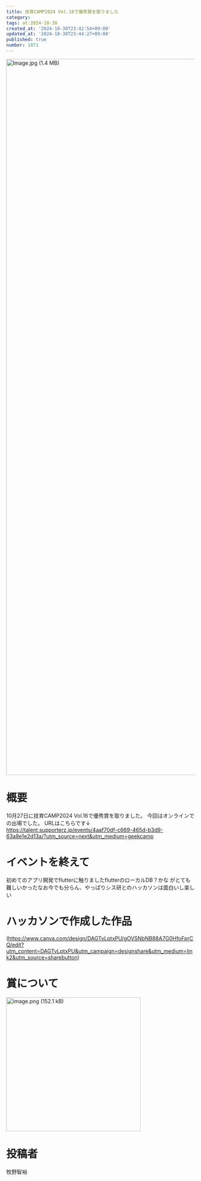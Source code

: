 ```yaml
---
title: 技育CAMP2024 Vol.16で優秀賞を取りました
category:
tags: at:2024-10-30
created_at: '2024-10-30T23:42:54+09:00'
updated_at: '2024-10-30T23:44:27+09:00'
published: true
number: 1871
---
```


<img width="1914" alt="Image.jpg (1.4 MB)" src="/img/markdown/1871/d12ab05b-52d0-417c-99a5-83883922754c.webp">

# 概要
10月27日に技育CAMP2024 Vol.16で優秀賞を取りました。
今回はオンラインでの出場でした。
URLはこちらです↓
https://talent.supporterz.jp/events/4aaf70df-c669-465d-b3d9-63a8e1e2d13a/?utm_source=next&utm_medium=geekcamp
# イベントを終えて
  
 初めてのアプリ開発でflutterに触りましたflutterのローカルDB？かな
がとても難しいかったなお今でも分らん、やっぱりシス研とのハッカソンは面白いし楽しい
# ハッカソンで作成した作品

(https://www.canva.com/design/DAGTvLptxPU/gOVSNbNB88A7G0HfoFprCQ/edit?utm_content=DAGTvLptxPU&utm_campaign=designshare&utm_medium=link2&utm_source=sharebutton)

# 賞について
<img width="358.5" alt="image.png (152.1 kB)" src="/img/markdown/1871/d431f292-d393-4aa9-94be-a09fa53ab0ec.webp">


# 投稿者
牧野智裕
